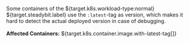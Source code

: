Some containers of the ${target.k8s.workload-type:normal} ${target.steadybit.label} use the `:latest`-tag as version, which makes it hard to detect the actual deployed version in case of debugging.
<br/>
<br/>
**Affected Containers:** ${target.k8s.container.image.with-latest-tag[]}

